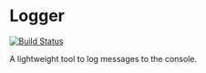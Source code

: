 # Logger
[![Build Status](https://travis-ci.org/ezzygemini/logger.svg?branch=master)](https://travis-ci.org/ezzygemini/logger)

A lightweight tool to log messages to the console.